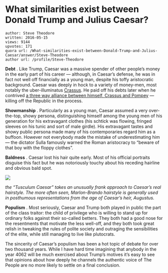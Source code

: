 # What similarities exist between Donald Trump and Julius Caesar?

	author: Steve Theodore
	written: 2016-05-15
	views: 9144
	upvotes: 171
	quora url: /What-similarities-exist-between-Donald-Trump-and-Julius-Caesar/answer/Steve-Theodore
	author url: /profile/Steve-Theodore


__Debt__ . Like Trump, Caesar was a massive spender of other people’s money in the early part of his career — although, in Caesar’s defense, he was in fact not well off financially as a young man, despite his toffy aristocratic background. Caesar was deeply in hock to a variety of money-men, most notably the uber-illuminatus [Crassus](https://en.wikipedia.org/wiki/Marcus_Licinius_Crassus). He paid off his debts later when he contrived [a three way alliance between himself, Crassus and Pompey](https://en.wikipedia.org/wiki/First_Triumvirate) — killing off the Republic in the process.

__Showmanship__ . Particularly as a young man, Caesar assumed a very over-the-top, showy persona, distinguishing himself among the young men of his generation for his extravagant clothes (his schtick was flowing, fringed sleeves on his tunic and sort of male girdle). His extravagant tastes and showy public persona made many of his contemporaries regard him as a buffoon. However not everybody made the mistake of underestimating him — the dictator Sulla famously warned the Roman aristocracy to “beware of that boy with the floppy clothes”.

__Baldness__ . Caesar lost his hair quite early. Most of his official portraits disguise this fact but he was notoriously touchy about his receding hairline and obvious bald spot.

![](https://qph.fs.quoracdn.net/main-qimg-a17f9f6266d17658c273c3ea460d3b61-c)

_the “Tusculum Caesar” takes an unusually frank approach to Caesar’s real hairstyle. The more often seen, Marlon-Brando hairstyle is generally used in posthumous representations from the age of Caesar’s heir, Augustus._ 

__Populism__ . Most seriously, Caesar and Trump both played in public the part of the class traitor: the child of privilege who is willing to stand up for ordinary folks against their so-called betters. They both had a good nose for the resentments that motivate the less well-off, and they both took great relish in tweaking the rules of polite society and outraging the sensibilities of the elite, while still managing to live like plutocrats.

The sincerity of Caesar’s populism has been a hot topic of debate for over two thousand years. While I have hard time imagining that anybody in the year 4062 will be much exercised about Trump’s motives it’s easy to see that opinions about how deeply he channels the authentic voice of The People are no more likely to settle on a final conclusion.

